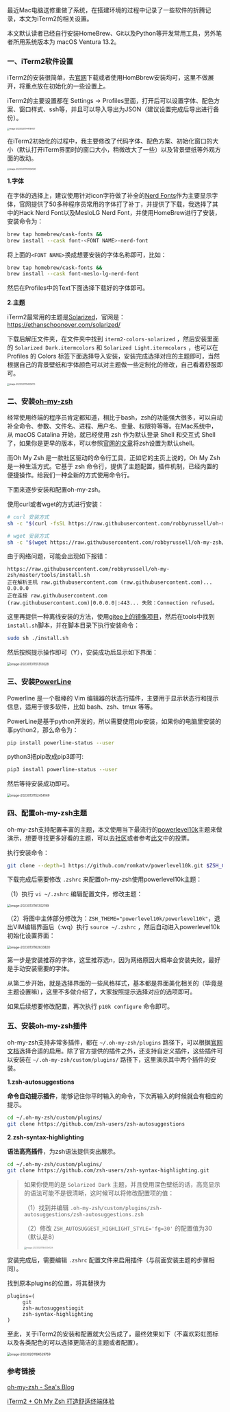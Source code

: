 

最近Mac电脑送修重做了系统，在搭建环境的过程中记录了一些软件的折腾记录，本文为iTerm2的相关设置。



本文默认读者已经自行安装HomeBrew、Git以及Python等开发常用工具，另外笔者所用系统版本为 macOS Ventura 13.2。

### 一、iTerm2软件设置

iTerm2的安装很简单，去[官网](https://iterm2.com/)下载或者使用HomBbrew安装均可，这里不做展开，将重点放在初始化的一些设置上。



iTerm2的主要设置都在 Settings -> Profiles里面，打开后可以设置字体、配色方案、窗口样式、ssh等，并且可以导入导出为JSON（建议设置完成后导出进行备份）。

<img src="https://kiwi4814-1256211473.cos.ap-nanjing.myqcloud.com/img/image-20230201144115407.webp" alt="image-20230201144115407" style="zoom: 33%;" />



在iTerm2初始化的过程中，我主要修改了代码字体、配色方案、初始化窗口的大小（默认打开iTerm界面时的窗口大小，稍微改大了一些）以及背景壁纸等外观方面的改动。

<img src="https://kiwi4814-1256211473.cos.ap-nanjing.myqcloud.com/img/image-20230201150934590.webp" alt="image-20230201150934590" style="zoom: 33%;" />

**1.字体**

在字体的选择上，建议使用针对icon字符做了补全的[Nerd Fonts](https://www.nerdfonts.com/)作为主要显示字体，官网提供了50多种程序员常用的字体打了补丁，并提供了下载，我选择了其中的Hack Nerd Font以及MesloLG Nerd Font，并使用HomeBrew进行了安装，安装命令为：

```bash
brew tap homebrew/cask-fonts &&
brew install --cask font-<FONT NAME>-nerd-font
```

将上面的`<FONT NAME>`换成想要安装的字体名称即可，比如：

```bash
brew tap homebrew/cask-fonts &&
brew install --cask font-meslo-lg-nerd-font
```

然后在Profiles中的Text下面选择下载好的字体即可。



**2.主题**

iTerm2最常用的主题是[Solarized](https://github.com/altercation/solarized)，官网是：https://ethanschoonover.com/solarized/

下载后解压文件夹，在文件夹中找到 `iterm2-colors-solarized` ，然后安装里面的 `Solarized Dark.itermcolors` 和 `Solarized Light.itermcolors` ，也可以在 Profiles 的 Colors 标签下面选择导入安装，安装完成选择对应的主题即可，当然根据自己的背景壁纸和字体颜色可以对主题做一些定制化的修改，自己看着舒服即可。



<img src="https://kiwi4814-1256211473.cos.ap-nanjing.myqcloud.com/img/image-20230201154934113.webp" alt="image-20230201154934113" style="zoom: 33%;" />

### 二、安装[oh-my-zsh](https://github.com/ohmyzsh/ohmyzsh)



经常使用终端的程序员肯定都知道，相比于bash，zsh的功能强大很多，可以自动补全命令、参数、文件名、进程、用户名、变量、权限符等等。在Mac系统中，从 macOS Catalina 开始，就已经使用 zsh 作为默认登录 Shell 和交互式 Shell 了，如果你是更早的版本，可以参照[官网的文章](https://support.apple.com/zh-cn/HT208050)将zsh设置为默认shell。



而Oh My Zsh 是一款社区驱动的命令行工具，正如它的主页上说的，Oh My Zsh 是一种生活方式。它基于 zsh 命令行，提供了主题配置，插件机制，已经内置的便捷操作。给我们一种全新的方式使用命令行。



下面来逐步安装和配置oh-my-zsh。



使用curl或者wget的方式进行安装：

```bash
# curl 安装方式
sh -c "$(curl -fsSL https://raw.githubusercontent.com/robbyrussell/oh-my-zsh/master/tools/install.sh)"

# wget 安装方式
sh -c "$(wget https://raw.githubusercontent.com/robbyrussell/oh-my-zsh/master/tools/install.sh -O -)"
```

由于网络问题，可能会出现如下报错：

```log
https://raw.githubusercontent.com/robbyrussell/oh-my-zsh/master/tools/install.sh
正在解析主机 raw.githubusercontent.com (raw.githubusercontent.com)... 0.0.0.0
正在连接 raw.githubusercontent.com (raw.githubusercontent.com)|0.0.0.0|:443... 失败：Connection refused。
```

这里再提供一种离线安装的方法，使用[gitee上的镜像项目](https://gitee.com/mirrors/oh-my-zsh)，然后在tools中找到`install.sh`脚本，并在脚本目录下执行安装命令：

```bash
sudo sh ./install.sh
```

然后按照提示操作即可（Y），安装成功后显示如下界面：

<img src="https://kiwi4814-1256211473.cos.ap-nanjing.myqcloud.com/img/image-20230131151313028.webp" alt="image-20230131151313028" style="zoom:50%;" />



### 三、安装[PowerLine](https://powerline.readthedocs.io/en/latest/installation.html)



Powerline 是一个极棒的 Vim 编辑器的状态行插件，主要用于显示状态行和提示信息，适用于很多软件，比如 bash、zsh、tmux 等等。

PowerLine是基于python开发的，所以需要使用pip安装，如果你的电脑里安装的事python2，那么命令为：

```bash
pip install powerline-status --user
```

python3把pip改成pip3即可:

```bash
pip3 install powerline-status --user
```

然后等待安装成功即可。

<img src="https://kiwi4814-1256211473.cos.ap-nanjing.myqcloud.com/img/image-20230131152454149.webp" alt="image-20230131152454149" style="zoom:50%;" />



### 四、配置oh-my-zsh主题



oh-my-zsh支持配置丰富的主题，本文使用当下最流行的[powerlevel10k](https://github.com/romkatv/powerlevel10k)主题来做演示，想要寻找更多好看的主题，可以去[社区](https://github.com/ohmyzsh/ohmyzsh/wiki/Themes)或者参考[此文](https://www.slant.co/topics/7553/~theme-for-oh-my-zsh)中的投票。



执行安装命令：

```bash
git clone --depth=1 https://github.com/romkatv/powerlevel10k.git $ZSH_CUSTOM/themes/powerlevel10k
```

下载完成后需要修改 `.zshrc` 来配置oh-my-zsh使用powerlevel10k主题：



（1）执行 `vi ~/.zshrc` 编辑配置文件，修改主题：

<img src="https://kiwi4814-1256211473.cos.ap-nanjing.myqcloud.com/img/image-20230131161302199.webp" alt="image-20230131161302199" style="zoom: 50%;" />

（2）将图中主体部分修改为：`ZSH_THEME="powerlevel10k/powerlevel10k"`，退出VIM编辑界面后（:wq）执行 `source ~/.zshrc` ，然后自动进入powerlevel10k初始化设置界面：

<img src="https://kiwi4814-1256211473.cos.ap-nanjing.myqcloud.com/img/image-20230131162633820.webp" alt="image-20230131162633820" style="zoom: 50%;" />

第一步是安装推荐的字体，这里推荐选n，因为网络原因大概率会安装失败，最好是手动安装需要的字体。

从第二步开始，就是选择界面的一些风格样式，基本都是界面美化相关的（毕竟是主题设置嘛），这里不多做介绍了，大家按照提示选择对应的选项即可。



如果后续想要修改配置，再次执行 `p10k configure` 命令即可。



### 五、安装oh-my-zsh插件



oh-my-zsh支持非常多插件，都在 `~/.oh-my-zsh/plugins` 路径下，可以根据[官网文档](https://github.com/ohmyzsh/ohmyzsh/wiki/Plugins)选择合适的启用。除了官方提供的插件之外，还支持自定义插件，这些插件可以安装在 `~/.oh-my-zsh/custom/plugins/`  路径下，这里演示其中两个插件的安装。



**1.zsh-autosuggestions**

**命令自动提示插件**，能够记住你平时输入的命令，下次再输入的时候就会有相应的提示。

```bash
cd ~/.oh-my-zsh/custom/plugins/
git clone https://github.com/zsh-users/zsh-autosuggestions
```



**2.zsh-syntax-highlighting**

**语法高亮插件**，为zsh语法提供突出展示。

```bash
cd ~/.oh-my-zsh/custom/plugins/
git clone https://github.com/zsh-users/zsh-syntax-highlighting.git
```

> 如果你使用的是 `Solarized Dark` 主题，并且使用深色壁纸的话，高亮显示的语法可能不是很清晰，这时候可以将修改配置项的值：
>
> （1）找到并编辑 `.oh-my-zsh/custom/plugins/zsh-autosuggestions/zsh-autosuggestions.zsh`
>
> （2）修改 `ZSH_AUTOSUGGEST_HIGHLIGHT_STYLE='fg=30'` 的配置值为30（默认是8） 
>
> <img src="https://kiwi4814-1256211473.cos.ap-nanjing.myqcloud.com/img/image-20230201164334524.webp" alt="image-20230201164334524" style="zoom:33%;" />



安装完成后，需要编辑 `.zshrc` 配置文件来启用插件（与前面安装主题的步骤相同）。

找到原本plugins的位置，将其替换为

```
plugins=(
     git
     zsh-autosuggestiogit
     zsh-syntax-highlighting 
)
```



至此，关于iTerm2的安装和配置就大公告成了，最终效果如下（不喜欢彩虹图标以及各类配色的可以选择更简洁的主题或者配置）。

<img src="https://kiwi4814-1256211473.cos.ap-nanjing.myqcloud.com/img/image-20230201164529759.webp" alt="image-20230201164529759" style="zoom:50%;" />

### 参考链接

[oh-my-zsh - Sea's Blog](https://mrseawave.github.io/blogs/articles/2021/08/29/oh-my-zsh/)

[iTerm2 + Oh My Zsh 打造舒适终端体验](https://segmentfault.com/a/1190000014992947)

